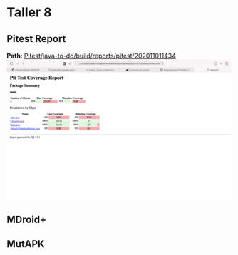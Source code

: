 # Taller 8

## Pitest Report

**Path**: [Pitest/java-to-do/build/reports/pitest/202011011434](Pitest/java-to-do/build/reports/pitest/202011011434)
![Pitest Report](images/Pitest_report.png)

## MDroid+

## MutAPK
